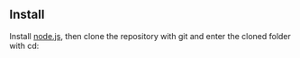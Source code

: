 ## Install

Install [node.js](https://nodejs.org), then clone the repository with git and enter the cloned folder with cd:
